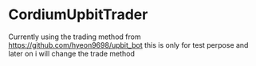# CordiumUpbitTrader
Currently using the trading method from https://github.com/hyeon9698/upbit_bot
this is only for test perpose and later on i will change the trade method 
